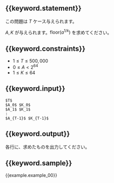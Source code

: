 ## {{keyword.statement}}
この問題は $T$ ケース与えられます。

$A, K$ が与えられます。$\textrm{floor}(a^{1/k})$ を求めてください。

## {{keyword.constraints}}

- $1 \leq T \leq 500,000$
- $0 \leq A < 2^{64}$
- $1 \leq K \leq 64$

## {{keyword.input}}

```
$T$
$A_0$ $K_0$
$A_1$ $K_1$
:
$A_{T-1}$ $K_{T-1}$
```

## {{keyword.output}}

各行に、求めたものを出力してください。

## {{keyword.sample}}

{{example.example_00}}
